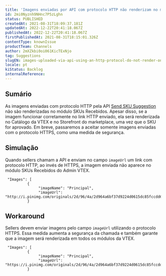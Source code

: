 ```yaml
---
title: 'Imagens enviadas por API com protocolo HTTP não renderizam no módulo SKUs Recebidos'
id: 2mi0Nyznh9NHnc7P5zLghn
status: PUBLISHED
createdAt: 2021-08-31T18:09:37.181Z
updatedAt: 2022-12-22T20:41:18.067Z
publishedAt: 2022-12-22T20:41:18.067Z
firstPublishedAt: 2021-08-31T18:15:01.326Z
contentType: knownIssue
productTeam: Channels
author: 2mXZkbi0oi061KicTExNjo
tag: Suggestions
slugEN: images-uploaded-via-api-using-an-http-protocol-do-not-render-on-the-received-skus-page
locale: pt
kiStatus: Backlog
internalReference: 
---
```


## Sumário

As imagens enviadas com protocolo HTTP pela API [Send SKU Suggestion](https://developers.vtex.com/vtex-rest-api/reference/manage-suggestions-1#send-sku-suggestion) não são renderizadas no módulo SKUs Recebidos. Apesar disso, se a imagem funcionar corretamente no link HTTP enviado, ela será renderizada no Catálogo da VTEX e no Storefront do marketplace, uma vez que o SKU for aprovado. Em breve, passaremos a aceitar somente imagens enviadas com o protocolo HTTPS, como uma medida de segurança. 


## Simulação

Quando sellers chamam a API e enviam no campo `imageUrl` um link com protocolo  HTTP, ao invés de  HTTPS, a imagem enviada não aparece no módulo SKUs Recebidos do Admin VTEX.

```
 "Images": [
          {
               "imageName": "Principal",
               "imageUrl": "http://i.pinimg.com/originals/2d/96/4a/2d964a6bf37d9224d0615dc85fccdd62.jpg"
          }

```

## Workaround

Sellers devem enviar imagens pelo campo `imageUrl` utilizando o protocolo  HTTPS. Essa medida aumenta a segurança da chamada e também garante que a imagem será renderizada em todos os módulos da VTEX.

```
 "Images": [
          {
               "imageName": "Principal",
               "imageUrl": "https://i.pinimg.com/originals/2d/96/4a/2d964a6bf37d9224d0615dc85fccdd62.jpg"
          }

```


